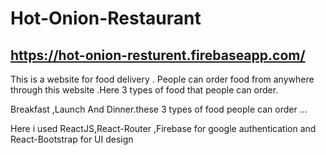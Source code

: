 # Hot-Onion-Restaurant 

## https://hot-onion-resturent.firebaseapp.com/

This is a website for food delivery . People can order food from anywhere through this website .Here 3 types of food that people can order.

Breakfast ,Launch And Dinner.these 3 types of food people can order ... 

Here i used ReactJS,React-Router ,Firebase for google authentication and React-Bootstrap for UI design 
